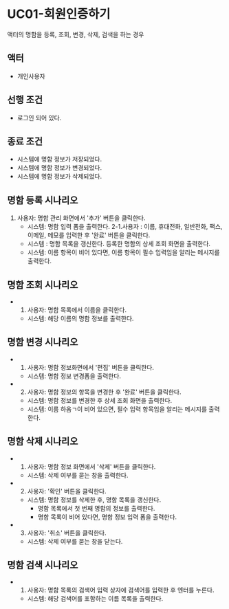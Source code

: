 # UC01-회원인증하기
액터의 명함을 등록, 조회, 변경, 삭제, 검색을 하는 경우 

## 액터
- 개인사용자

## 선행 조건
- 로그인 되어 있다.

## 종료 조건
- 시스템에 명함 정보가 저장되었다.
- 시스템에 명함 정보가 변경되었다.
- 시스템에 명함 정보가 삭제되었다.

## 명함 등록 시나리오
1. 사용자: 명함 관리 화면에서 '추가' 버튼을 클릭한다.
   -  시스템: 명함 입력 폼을 출력한다. 
2-1.사용자 : 이름, 휴대전화, 일반전화, 팩스, 이메일, 메모를 입력한 후 '완료' 버튼을 클릭한다.
   - 시스템 : 명함 목록을 갱신한다. 등록한 명함의 상세 조회 화면을 출력한다.
   - 시스템: 이름 항목이 비어 있다면, 이름 항목이 필수 입력임을 알리는 메시지를 출력한다. 
   
## 명함 조회 시나리오
- 1. 사용자: 명함 목록에서 이름을 클릭한다. 
   - 시스템: 해당 이름의 명함 정보를 출력한다.
   
## 명함 변경 시나리오
- 1. 사용자: 명함 정보화면에서 '편집' 버튼을 클릭한다.
   - 시스템: 명함 정보 변경폼을 출력한다.
- 2. 사용자: 명함 정보의 항목을 변경한 후 '완료' 버튼을 클릭한다.
   - 시스템: 명함 정보를 변경한 후 상세 조회 화면을 출력한다.
   - 시스템: 이름 하옴ㄱ이 비어 있으면, 필수 입력 항목임을 알리는 메시지를 출력한다.

## 명함 삭제 시나리오
- 1. 사용자: 명함 정보 화면에서 '삭제' 버튼을 클릭한다.
   - 시스템: 삭제 여부를 묻는 창을 출력한다.
- 2. 사용자: '확인' 버튼을 클릭한다.
   - 시스템: 명함 정보를 삭제한 후, 명함 목록을 갱신한다. 
      - 명함 목록에서 첫 번째 명함의 정보를 출력한다.
      - 명함 목록이 비어 있다면, 명함 정보 입력 폼을 출력한다.
- 3. 사용자: '취소' 버튼을 클릭한다.
   - 시스템: 삭제 여부를 묻는 창을 닫는다.

## 명함 검색 시나리오
- 1. 사용자: 명함 목록의 검색어 입력 상자에 검색어를 입력한 후 엔터를 누른다.
   - 시스템: 해당 검색어를 포함하는 이름 목록을 출력한다.
     

  